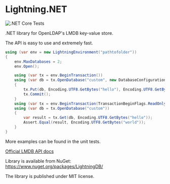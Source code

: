 Lightning.NET
=============

![.NET Core Tests](https://github.com/CoreyKaylor/Lightning.NET/workflows/.NET%20Core%20Tests/badge.svg)

.NET library for OpenLDAP's LMDB key-value store.

The API is easy to use and extremely fast.

```cs
using (var env = new LightningEnvironment("pathtofolder"))
{
	env.MaxDatabases = 2;
	env.Open();

	using (var tx = env.BeginTransaction())
	using (var db = tx.OpenDatabase("custom", new DatabaseConfiguration { Flags = DatabaseOpenFlags.Create }))
	{
		tx.Put(db, Encoding.UTF8.GetBytes("hello"), Encoding.UTF8.GetBytes("world"));
		tx.Commit();
	}
	using (var tx = env.BeginTransaction(TransactionBeginFlags.ReadOnly))
	using (var db = tx.OpenDatabase("custom"))
	{
		var result = tx.Get(db, Encoding.UTF8.GetBytes("hello"));
		Assert.Equal(result, Encoding.UTF8.GetBytes("world"));
	}
}
```

More examples can be found in the unit tests.

<a href="http://lmdb.tech/doc" target="_blank">Official LMDB API docs</a>

Library is available from NuGet: https://www.nuget.org/packages/LightningDB/

The library is published under MIT license.
